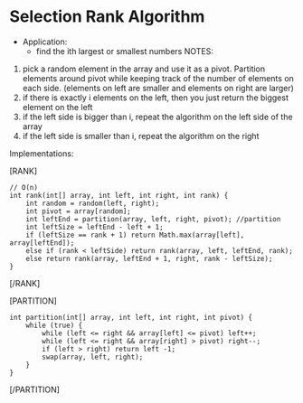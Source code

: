 Selection Rank Algorithm
========================
- Application:
    - find the ith largest or smallest numbers
NOTES:
1. pick a random element in the array and use it as a pivot. Partition elements around pivot while keeping track of 
the number of elements on each side. (elements on left are smaller and elements on right are larger) 
2. if there is exactly i elements on the left, then you just return the biggest element on the left
3. if the left side is bigger than i, repeat the algorithm on the left side of the array
4. if the left side is smaller than i, repeat the algorithm on the right


Implementations:

[RANK]

```
// O(n)
int rank(int[] array, int left, int right, int rank) {
    int random = random(left, right);
    int pivot = array[random];
    int leftEnd = partition(array, left, right, pivot); //partition
    int leftSize = leftEnd - left + 1;
    if (leftSize == rank + 1) return Math.max(array[left], array[leftEnd]);
    else if (rank < leftSide) return rank(array, left, leftEnd, rank);
    else return rank(array, leftEnd + 1, right, rank - leftSize);
}
```
[/RANK]

[PARTITION]
```
int partition(int[] array, int left, int right, int pivot) {
    while (true) {
        while (left <= right && array[left] <= pivot) left++;
        while (left <= right && array[right] > pivot) right--;
        if (left > right) return left -1;
        swap(array, left, right);
    }
}
```
[/PARTITION]